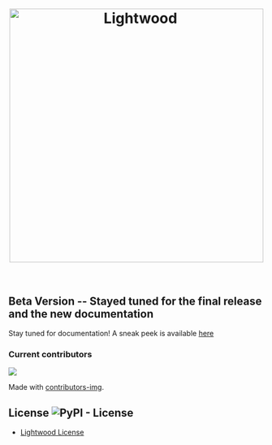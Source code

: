 <h1 align="center">
	<img width="500" src="https://github.com/mindsdb/mindsdb-docs/blob/master/mindsdb-docs/docs/assets/MindsDBLightwood@3x.png" alt="Lightwood">
	<br>
	<br>
</h1>

## Beta Version -- Stayed tuned for the final release and the new documentation

Stay tuned for documentation! A sneak peek is available [here](https://lightwood.io/)

### Current contributors 

<a href="https://github.com/mindsdb/lightwood/graphs/contributors">
  <img src="https://contributors-img.web.app/image?repo=mindsdb/lightwood" />
</a>

Made with [contributors-img](https://contributors-img.web.app).

## License ![PyPI - License](https://img.shields.io/pypi/l/lightwood)

* [Lightwood License](https://github.com/mindsdb/lightwood/blob/master/LICENSE)
